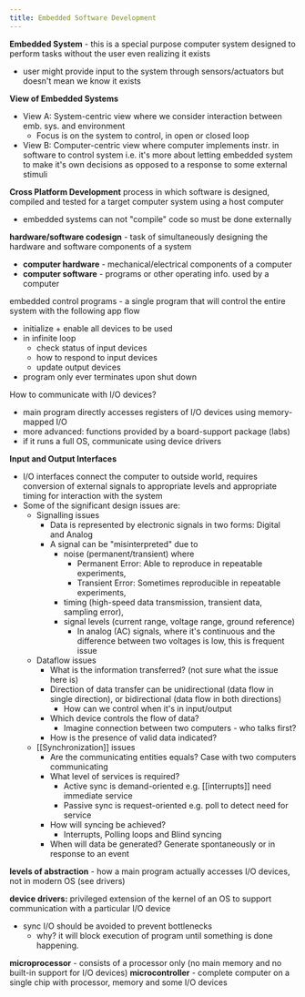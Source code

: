 ```yaml
---
title: Embedded Software Development
---
```

**Embedded System** - this is a special purpose computer system designed to perform tasks without the user even realizing it exists
- user might provide input to the system through sensors/actuators but doesn't mean we know it exists

**View of Embedded Systems**
- View A: System-centric view where we consider interaction between emb. sys. and environment
	- Focus is on the system to control, in open or closed loop
- View B: Computer-centric view where computer implements instr. in software to control system i.e. it's more about letting embedded system to make it's own decisions as opposed to a response to some external stimuli

**Cross Platform Development**
process in which software is designed, compiled and tested for a target computer system using a host computer
- embedded systems can not "compile" code so must be done externally

**hardware/software codesign** - task of simultaneously designing the hardware and software components of a system
- **computer hardware** - mechanical/electrical components of a computer
- **computer software** - programs or other operating info. used by a computer

embedded control programs - a single program that will control the entire system with the following app flow
- initialize + enable all devices to be used
- in infinite loop
	- check status of input devices
	- how to respond to input devices
	- update output devices
- program only ever terminates upon shut down

How to communicate with I/O devices?
- main program directly accesses registers of I/O devices using memory-mapped I/O
- more advanced: functions provided by a board-support package (labs)
- if it runs a full OS, communicate using device drivers

**Input and Output Interfaces**
- I/O interfaces connect the computer to outside world, requires conversion of external signals to appropriate levels and appropriate timing for interaction with the system
- Some of the significant design issues are:
	- Signalling issues
		- Data is represented by electronic signals in two forms: Digital and Analog
		- A signal can be "misinterpreted" due to
			- noise (permanent/transient) where 
				- Permanent Error: Able to reproduce in repeatable experiments,
				- Transient Error: Sometimes reproducible in repeatable experiments,
			- timing (high-speed data transmission, transient data, sampling error),
			- signal levels (current range, voltage range, ground reference)
				- In analog (AC) signals, where it's continuous and the difference between two voltages is low, this is frequent issue
	- Dataflow issues
		- What is the information transferred? (not sure what the issue here is)
		- Direction of data transfer can be unidirectional (data flow in single direction), or bidirectional (data flow in both directions)
			- How can we control when it's in input/output
		- Which device controls the flow of data? 
			- Imagine connection between two computers - who talks first?
		- How is the presence of valid data indicated?
	- [[Synchronization]] issues
		- Are the communicating entities equals? Case with two computers communicating
		- What level of services is required?
			- Active sync is demand-oriented e.g. [[interrupts]] need immediate service
			- Passive sync is request-oriented e.g. poll to detect need for service
		- How will syncing be achieved?
			- Interrupts, Polling loops and Blind syncing
		- When will data be generated? Generate spontaneously or in response to an event

**levels of abstraction** - how a main program actually accesses I/O devices, not in modern OS (see drivers)

**device drivers:** privileged extension of the kernel of an OS to support communication with a particular I/O device
- sync I/O should be avoided to prevent bottlenecks
	- why? it will block execution of program until something is done happening.

**microprocessor** - consists of a processor only (no main memory and no built-in support for I/O devices)
**microcontroller** - complete computer on a single chip with processor, memory and some I/O devices